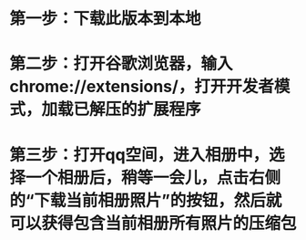 # 第一步：下载此版本到本地
# 第二步：打开谷歌浏览器，输入chrome://extensions/，打开开发者模式，加载已解压的扩展程序
# 第三步：打开qq空间，进入相册中，选择一个相册后，稍等一会儿，点击右侧的“下载当前相册照片”的按钮，然后就可以获得包含当前相册所有照片的压缩包
